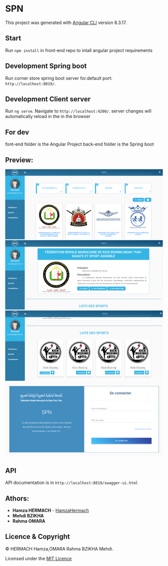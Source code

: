 # SPN

This project was generated with [Angular CLI](https://github.com/angular/angular-cli) version 8.3.17.

## Start

Run `npm install` in front-end repo to intall angular project requirements

## Development Spring boot

Run corner store spring boot server for.default port: `http://localhost:8019/`.

## Development Client server

Run `ng serve`. Navigate to `http://localhost:4200/`. server changes will automatically reload in the in the browser

## For dev

font-end folder is the Angular Project
back-end folder is the Spring boot 

## Preview:

![preview](preview.PNG)
![preview](preview2.PNG)
![preview](preview3.PNG)
![preview](preview5.PNG)


## API

API documentation is in `http://localhost:8019/swagger-ui.html`



## Athors: 
* **Hamza HERMACH**  - [HamzaHermach](https://github.com/hermach)
* **Mehdi BZIKHA** 
* **Rahma OMARA**

## Licence & Copyright
© HERMACH Hamza,OMARA Rahma BZIKHA Mehdi.

Licensed under the [MIT Licence](LICENSE)


